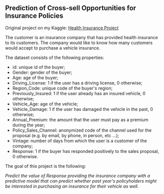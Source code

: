 ## Prediction of Cross-sell Opportunities for Insurance Policies

Original project on my Kaggle: [Health Insurance Project](https://www.kaggle.com/code/daniloortelli/health-insurance-project)

The customer is an insurance company that has provided health insurance to its customers.
The company would like to know how many customers would accept to purchase a vehicle insurance.

The dataset consists of the following properties:

- id: unique id of the buyer;
- Gender: gender of the buyer;
- Age: age of the buyer;
- Driving_License: 1 if the user has a driving license, 0 otherwise;
- Region_Code: unique code of the buyer's region;
- Previously_Insured: 1 if the user already has an insured vehicle, 0 otherwise;
- Vehicle_Age: age of the vehicle;
- Vehicle_Damage: 1 if the user has damaged the vehicle in the past, 0 otherwise;
- Annual_Premium: the amount that the user must pay as a premium during the year;
- Policy_Sales_Channel: anonymized code of the channel used for the proposal (e.g. by email, by phone, in person, etc ...);
- Vintage: number of days from which the user is a customer of the company;
- Response: 1 if the buyer has responded positively to the sales proposal, 0 otherwise.


The goal of this project is the following:

_Predict the value of Response providing the insurance company with a predictive model that can predict whether past year's policyholders might be interested in purchasing an insurance for their vehicle as well._
